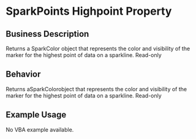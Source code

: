 # SparkPoints Highpoint Property

## Business Description
Returns a SparkColor object that represents the color and visibility of the marker for the highest point of data on a sparkline. Read-only

## Behavior
Returns aSparkColorobject that represents the color and visibility of the marker for the highest point of data on a sparkline. Read-only

## Example Usage
No VBA example available.